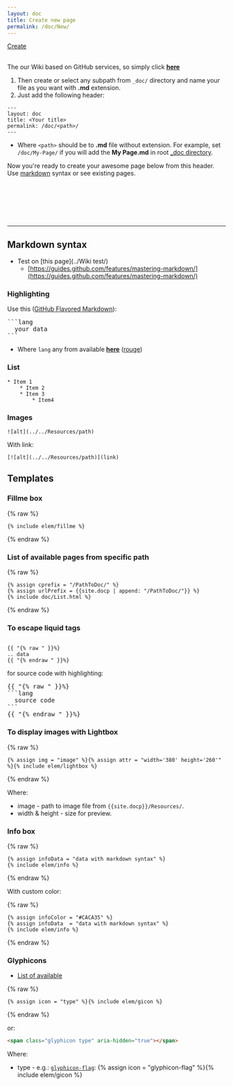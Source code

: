 ```yaml
---
layout: doc
title: Create new page
permalink: /doc/New/
---
```


<div style="text-align: left;">
<a style="width: 150px;" href="{{site.ghPagePrefix}}/new/gh-pages/_doc" class="btn btn-success" title="Create new wiki page">
<span class="glyphicon glyphicon-pencil" aria-hidden="true"></span> Create </a></div>

<br />

The our Wiki based on GitHub services, so simply click **[here]({{site.ghPagePrefix}}/new/gh-pages/_doc)**

1. Then create or select any subpath from `_doc/` directory and name your file as you want with **.md** extension.
1. Just add the following header:

```text
---
layout: doc
title: <Your title>
permalink: /doc/<path>/
---
```

* Where `<path>` should be to **.md** file without extension. For example, set `/doc/My-Page/` if you will add the **My Page.md** in root [_doc directory]({{site.ghPagePrefix}}/tree/gh-pages/_doc).

Now you're ready to create your awesome page below from this header. Use [markdown](https://help.github.com/articles/markdown-basics/) syntax or see existing pages.

<br /><br /><br /><br /><br />
<hr />

## Markdown syntax

* Test on [this page](../Wiki test/)
    * [https://guides.github.com/features/mastering-markdown/](https://guides.github.com/features/mastering-markdown/)

### Highlighting

Use this ([GitHub Flavored Markdown](https://help.github.com/articles/github-flavored-markdown)):

<pre>
```lang
  your data
```
</pre>

* Where `lang` any from available **[here](https://github.com/jneen/rouge/wiki/List-of-supported-languages-and-lexers)** ([rouge](http://rouge.jneen.net/))

### List

```text
* Item 1
    * Item 2
    * Item 3
        * Item4
```

### Images

```liquid
![alt](../../Resources/path)
```

With link:

```liquid
[![alt](../../Resources/path)](link)
```

## Templates

### Fillme box

{% raw %}
```liquid
{% include elem/fillme %}
```
{% endraw %}

### List of available pages from specific path

{% raw %}
```liquid
{% assign cprefix = "/PathToDoc/" %}
{% assign urlPrefix = {{site.docp | append: "/PathToDoc/"}} %}
{% include doc/List.html %}
```
{% endraw %}

### To escape liquid tags

```liquid

{{ "{% raw " }}%}
.. data 
{{ "{% endraw " }}%}

```

for source code with highlighting:

<pre>
{{ "{% raw " }}%}
```lang
  source code
```
{{ "{% endraw " }}%}
</pre>

### To display images with Lightbox

{% raw %}
```liquid
{% assign img = "image" %}{% assign attr = "width='380' height='260'" %}{% include elem/lightbox %}
```
{% endraw %}

Where:

* image - path to image file from `{{site.docp}}/Resources/`.
* width & height - size for preview.

### Info box

{% raw %}
```liquid
{% assign infoData = "data with markdown syntax" %}
{% include elem/info %}
```
{% endraw %}

With custom color:

{% raw %}
```liquid
{% assign infoColor = "#CACA35" %}
{% assign infoData  = "data with markdown syntax" %}
{% include elem/info %}
```
{% endraw %}

### Glyphicons

* [List of available](http://getbootstrap.com/components/#glyphicons-glyphs)

{% raw %}
```liquid
{% assign icon = "type" %}{% include elem/gicon %}
```
{% endraw %}

or:

```html
<span class="glyphicon type" aria-hidden="true"></span>
```

Where: 

* type - e.g.: [`glyphicon-flag`](http://getbootstrap.com/components/#glyphicons-glyphs): {% assign icon = "glyphicon-flag" %}{% include elem/gicon %}
